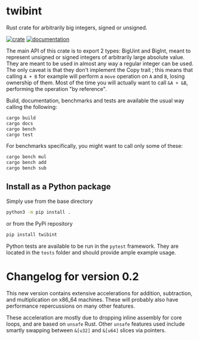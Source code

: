 # twibint
Rust crate for arbitrarily big integers, signed or unsigned.

[![crate](https://img.shields.io/crates/v/twibint.svg)](https://crates.io/crates/twibint)
[![documentation](https://docs.rs/twibint/badge.svg)](https://docs.rs/twibint)


The main API of this crate is to export 2 types: BigUint and BigInt, 
meant to represent unsigned or signed integers of arbitrarily large
absolute value. They are meant to be used in almost any way a regular 
integer can be used. The only caveat is that they don't implement the 
Copy trait ; this means that calling `A + B` for example will perform
a `move` operation on `A` and `B`, losing ownership of them. Most of the 
time you will actually want to call `&A + &B`, performing the operation
"by reference".

Build, documentation, benchmarks and tests are available the usual way calling
the following:

```bash
cargo build
cargo docs
cargo bench
cargo test
```

For benchmarks specifically, you might want to call only some of these:
```bash
cargo bench mul
cargo bench add
cargo bench sub
```

## Install as a Python package
Simply use from the base directory
```bash
python3 -m pip install .
```

or from the PyPi repository
```bash
pip install twibint
```

Python tests are available to be run in the `pytest` framework. They are located
in the `tests` folder and should provide ample example usage.

# Changelog for version 0.2
This new version contains extensive accelerations for addition, subtraction, and 
multiplication on x86_64 machines. These will probably also have performance 
repercussions on many other features.

These acceleration are mostly due to dropping inline assembly for core loops, and are 
based on `unsafe` Rust. Other `unsafe` features used include smartly swapping between 
`&[u32]` and `&[u64]` slices via pointers.
